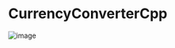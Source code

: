 # CurrencyConverterCpp
 

![image](https://github.com/user-attachments/assets/d955f74f-8b7d-4d41-b70a-328048a0fced)
